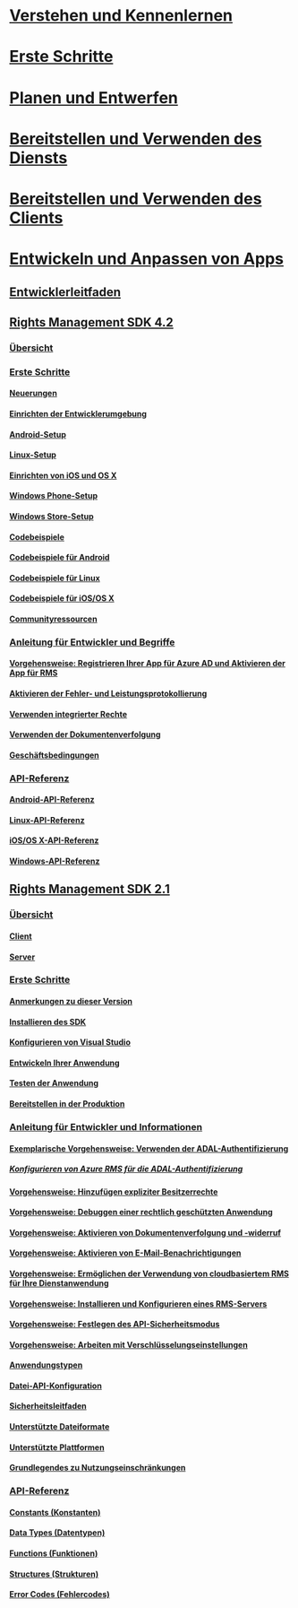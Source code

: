 # [Verstehen und Kennenlernen](/information-protection/understand-explore/what-is-information-protection)
# [Erste Schritte](/information-protection/get-started/requirements-azure-rms)
# [Planen und Entwerfen](/information-protection/plan-design/deployment-roadmap)
# [Bereitstellen und Verwenden des Diensts](/information-protection/deploy-use/activate-service)
# [Bereitstellen und Verwenden des Clients](/information-protection/rms-client/use-client)
# [Entwickeln und Anpassen von Apps](developers-guide.md)
## [Entwicklerleitfaden](developers-guide.md)
## [Rights Management SDK 4.2](active-directory-rights-management-services-multi-platform-thin-client-sdk-portal.md)
### [Übersicht](overview.md)
### [Erste Schritte](get-started.md)
#### [Neuerungen](release-notes.md)
#### [Einrichten der Entwicklerumgebung](setup-Developer-environment.md)
#### [Android-Setup](android-sdk.md)
#### [Linux-Setup](linux-setup.md)
#### [Einrichten von iOS und OS X](ios-sdk.md)
#### [Windows Phone-Setup](windows-phone-apps.md)
#### [Windows Store-Setup](winrt-sdk.md)
#### [Codebeispiele](code-examples.md)
#### [Codebeispiele für Android](android-code.md)
#### [Codebeispiele für Linux](linux-c-code-examples.md)
#### [Codebeispiele für iOS/OS X](ios-os-x-code-examples.md)
#### [Communityressourcen](community-resources.md)
### [Anleitung für Entwickler und Begriffe](core-concepts.md)
#### [Vorgehensweise: Registrieren Ihrer App für Azure AD und Aktivieren der App für RMS](authentication-integration.md)
#### [Aktivieren der Fehler- und Leistungsprotokollierung](enabling-logging.md)
#### [Verwenden integrierter Rechte](built-in-rights-usage-restriction-reference.md)
#### [Verwenden der Dokumentenverfolgung](how-to-use-document-tracking.md)
#### [Geschäftsbedingungen](terms.md)
### [API-Referenz](api-reference-4-2.md)
#### [Android-API-Referenz](https://msdn.microsoft.com/library/dn758245.aspx)
#### [Linux-API-Referenz](linux-c-api-reference.md)
#### [iOS/OS X-API-Referenz](https://msdn.microsoft.com/library/dn758306.aspx)
#### [Windows-API-Referenz](https://msdn.microsoft.com/library/dn891914.aspx)
## [Rights Management SDK 2.1](microsoft-information-protection-and-control-client-portal.md)
### [Übersicht](ad-rms-overview.md)
#### [Client](ad-rms-client.md)
#### [Server](ad-rms-server.md)
### [Erste Schritte](getting-started-with-ad-rms-2-0.md)
#### [Anmerkungen zu dieser Version](release-notes-rtm.md)
#### [Installieren des SDK](install-the-rms-sdk.md)
#### [Konfigurieren von Visual Studio](how-to-configure-a-visual-studio-project-to-use-the-ad-rms-sdk-2-0.md)
#### [Entwickeln Ihrer Anwendung](developing-your-application.md)
#### [Testen der Anwendung](how-to-set-up-your-test-environment.md)
#### [Bereitstellen in der Produktion](deploying-your-application.md)
### [Anleitung für Entwickler und Informationen](Developer-notes.md)
#### [Exemplarische Vorgehensweise: Verwenden der ADAL-Authentifizierung](how-to-use-adal-authentication.md)
##### [Konfigurieren von Azure RMS für die ADAL-Authentifizierung](adal-auth.md)
#### [Vorgehensweise: Hinzufügen expliziter Besitzerrechte](add-explicit-owner-rights.md)
#### [Vorgehensweise: Debuggen einer rechtlich geschützten Anwendung](debugging-applications-that-use-ad-rms.md)
#### [Vorgehensweise: Aktivieren von Dokumentenverfolgung und -widerruf](tracking-content.md)
#### [Vorgehensweise: Aktivieren von E-Mail-Benachrichtigungen](how-to-enable-email-notification.md)
#### [Vorgehensweise: Ermöglichen der Verwendung von cloudbasiertem RMS für Ihre Dienstanwendung](how-to-use-file-api-with-aadrm-cloud.md)
#### [Vorgehensweise: Installieren und Konfigurieren eines RMS-Servers](how-to-install-and-configure-an-rms-server.md)
#### [Vorgehensweise: Festlegen des API-Sicherheitsmodus](setting-the-api-security-mode-api-mode.md)
#### [Vorgehensweise: Arbeiten mit Verschlüsselungseinstellungen](working-with-encryption.md)
#### [Anwendungstypen](application-types.md)
#### [Datei-API-Konfiguration](file-api-configuration.md)
#### [Sicherheitsleitfaden](security-guidelines.md)
#### [Unterstützte Dateiformate](supported-file-formats.md)
#### [Unterstützte Plattformen](supported-platforms.md)
#### [Grundlegendes zu Nutzungseinschränkungen](understanding-usage-restrictions.md)
### [API-Referenz](api-reference-2-1.md)
#### [Constants (Konstanten)](https://msdn.microsoft.com/library/hh535291.aspx)
#### [Data Types (Datentypen)](https://msdn.microsoft.com/library/hh535288.aspx)
#### [Functions (Funktionen)](https://msdn.microsoft.com/library/hh535289.aspx)
#### [Structures (Strukturen)](https://msdn.microsoft.com/library/hh535294.aspx)
#### [Error Codes (Fehlercodes)](https://msdn.microsoft.com/library/hh535248.aspx)


<!--HONumber=Jan17_HO1-->


